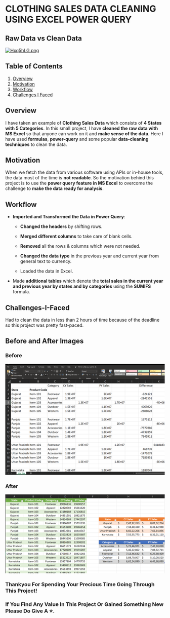 # CLOTHING SALES DATA CLEANING USING EXCEL POWER QUERY
## Raw Data vs Clean Data

<a href="https://freeimage.host/"><img src="https://iili.io/Hxq5hLG.png" alt="Hxq5hLG.png" border="0"></a>

## Table of Contents

1.  [Overview](https://github.com/Kens3i/Clothing-Sales-Data-Cleaning-Using-Excel-Power-Query#Overview)
2.  [Motivation](https://github.com/Kens3i/Clothing-Sales-Data-Cleaning-Using-Excel-Power-Query#Motivation)
3.  [Workflow](https://github.com/Kens3i/Clothing-Sales-Data-Cleaning-Using-Excel-Power-Query#Workflow)
4.  [Challenges I Faced](https://github.com/Kens3i/Clothing-Sales-Data-Cleaning-Using-Excel-Power-Query#Challenges-I-Faced)


## Overview
I have taken an example of **Clothing Sales Data** which consists of **4 States with 5 Categories**. In this small project, I have **cleaned the raw data with MS Excel** so that anyone can work on it and **make sense of the data**. Here I have used **formulas**, **power-query** and some popular **data-cleaning techniques** to clean the data.


## Motivation

When we fetch the data from various software using APIs or in-house tools, the data most of the time is **not readable**. So the motivation behind this project is to use the **power query feature in MS Excel** to overcome the challenge to **make the data ready for analysis**.


## Workflow

- **Imported and Transformed the Data in Power Query**:
    - **Changed the headers** by shifting rows.

    - **Merged different columns** to take care of blank cells.
    
    - **Removed** all the rows & columns which were not needed.

    - **Changed the data type** in the previous year and current year from general text to currency.

    - Loaded the data in Excel.

- Made **additional tables** which denote the **total sales in the current year and previous year by states and by categories** using the **SUMIFS** formula.


## Challenges-I-Faced
Had to clean the data in less than 2 hours of time because of the deadline so this project was pretty fast-paced.

## Before and After Images
### Before
![](https://github.com/Kens3i/Clothing-Sales-Data-Cleaning-Using-Excel-Power-Query/blob/main/Images/Raw%20Data.PNG?raw=true)

### After
![](https://github.com/Kens3i/Clothing-Sales-Data-Cleaning-Using-Excel-Power-Query/blob/main/Images/clothing%20sales%20data%20cleaned.PNG?raw=true)

### Thankyou For Spending Your Precious Time Going Through This Project!
### If You Find Any Value In This Project Or Gained Something New Please Do Give A ⭐.
